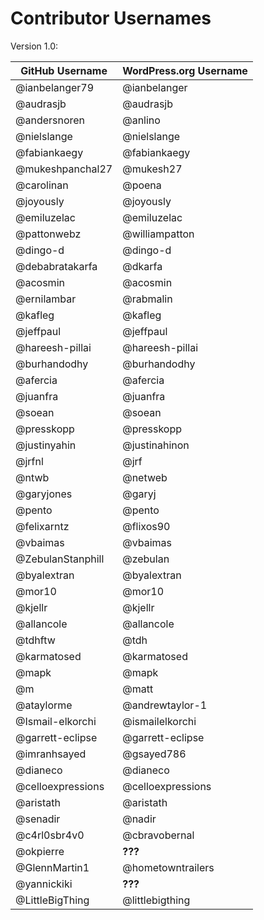 # Contributor Usernames

Version 1.0:

| GitHub Username | WordPress.org Username|
| --------------- | --------------------- |
| @ianbelanger79 | @ianbelanger |
| @audrasjb | @audrasjb |
| @andersnoren | @anlino |
| @nielslange | @nielslange |
| @fabiankaegy | @fabiankaegy |
| @mukeshpanchal27 | @mukesh27 |
| @carolinan | @poena |
| @joyously | @joyously |
| @emiluzelac | @emiluzelac |
| @pattonwebz | @williampatton |
| @dingo-d | @dingo-d |
| @debabratakarfa | @dkarfa |
| @acosmin | @acosmin |
| @ernilambar | @rabmalin |
| @kafleg | @kafleg |
| @jeffpaul | @jeffpaul |
| @hareesh-pillai | @hareesh-pillai |
| @burhandodhy | @burhandodhy |
| @afercia | @afercia |
| @juanfra | @juanfra |
| @soean | @soean |
| @presskopp | @presskopp |
| @justinyahin | @justinahinon |
| @jrfnl | @jrf |
| @ntwb | @netweb |
| @garyjones | @garyj |
| @pento | @pento |
| @felixarntz | @flixos90 |
| @vbaimas | @vbaimas |
| @ZebulanStanphill | @zebulan |
| @byalextran | @byalextran |
| @mor10 | @mor10 |
| @kjellr | @kjellr |
| @allancole | @allancole |
| @tdhftw | @tdh |
| @karmatosed | @karmatosed |
| @mapk | @mapk |
| @m | @matt |
| @ataylorme | @andrewtaylor-1 |
| @Ismail-elkorchi | @ismailelkorchi |
| @garrett-eclipse | @garrett-eclipse |
| @imranhsayed | @gsayed786 |
| @dianeco | @dianeco |
| @celloexpressions | @celloexpressions |
| @aristath | @aristath |
| @senadir | @nadir |
| @c4rl0sbr4v0 | @cbravobernal |
| @okpierre | **???** |
| @GlennMartin1 | @hometowntrailers |
| @yannickiki | **???** |
| @LittleBigThing | @littlebigthing |
